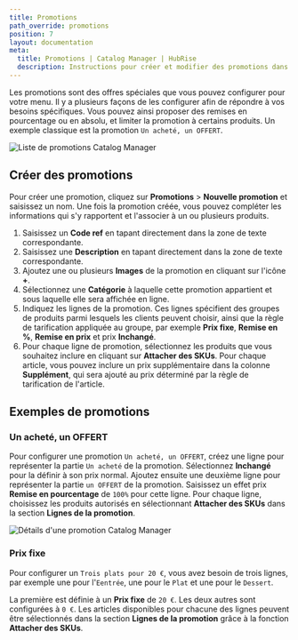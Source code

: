 ```yaml
---
title: Promotions
path_override: promotions
position: 7
layout: documentation
meta:
  title: Promotions | Catalog Manager | HubRise
  description: Instructions pour créer et modifier des promotions dans Catalog Manager. Synchronisez les catalogues entre votre logiciel de caisse et vos applications.
---
```


Les promotions sont des offres spéciales que vous pouvez configurer pour votre menu. Il y a plusieurs façons de les configurer afin de répondre à vos besoins spécifiques. Vous pouvez ainsi proposer des remises en pourcentage ou en absolu, et limiter la promotion à certains produits. Un exemple classique est la promotion `Un acheté, un OFFERT`.

![Liste de promotions Catalog Manager](./images/005-2x-deals-list.png)

## Créer des promotions

Pour créer une promotion, cliquez sur **Promotions** > **Nouvelle promotion** et saisissez un nom. Une fois la promotion créée, vous pouvez compléter les informations qui s'y rapportent et l'associer à un ou plusieurs produits.

1. Saisissez un **Code ref** en tapant directement dans la zone de texte correspondante.
2. Saisissez une **Description** en tapant directement dans la zone de texte correspondante.
3. Ajoutez une ou plusieurs **Images** de la promotion en cliquant sur l'icône **+**.
4. Sélectionnez une **Catégorie** à laquelle cette promotion appartient et sous laquelle elle sera affichée en ligne.
5. Indiquez les lignes de la promotion. Ces lignes spécifient des groupes de produits parmi lesquels les clients peuvent choisir, ainsi que la règle de tarification appliquée au groupe, par exemple **Prix fixe**, **Remise en %**, **Remise en prix** et prix **Inchangé**.
6. Pour chaque ligne de promotion, sélectionnez les produits que vous souhaitez inclure en cliquant sur **Attacher des SKUs**. Pour chaque article, vous pouvez inclure un prix supplémentaire dans la colonne **Supplément**, qui sera ajouté au prix déterminé par la règle de tarification de l'article.

## Exemples de promotions

### Un acheté, un OFFERT

Pour configurer une promotion `Un acheté, un OFFERT`, créez une ligne pour représenter la partie `Un acheté` de la promotion. Sélectionnez **Inchangé** pour la définir à son prix normal. Ajoutez ensuite une deuxième ligne pour représenter la partie `un OFFERT` de la promotion. Saisissez un effet prix **Remise en pourcentage** de `100%` pour cette ligne. Pour chaque ligne, choisissez les produits autorisés en sélectionnant **Attacher des SKUs** dans la section **Lignes de la promotion**.

![Détails d'une promotion Catalog Manager](./images/012-2x-deal-details.png)

### Prix fixe

Pour configurer un `Trois plats pour 20 €`, vous avez besoin de trois lignes, par exemple une pour l'`Eentrée`, une pour le `Plat` et une pour le `Dessert`.

La première est définie à un **Prix fixe** de `20 €`. Les deux autres sont configurées à `0 €`. Les articles disponibles pour chacune des lignes peuvent être sélectionnés dans la section **Lignes de la promotion** grâce à la fonction **Attacher des SKUs**.
